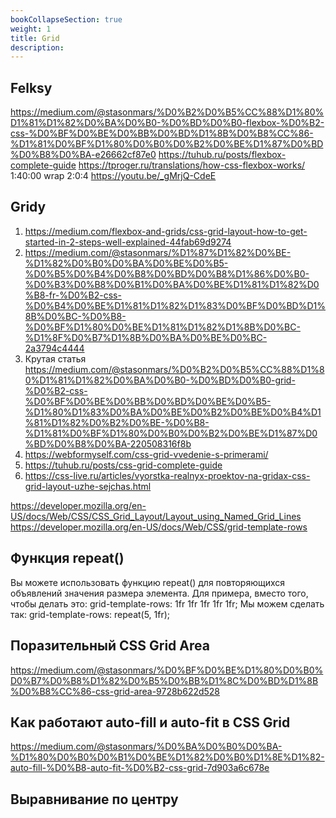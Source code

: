 ```yaml
---
bookCollapseSection: true
weight: 1
title: Grid
description:
---
```

## Felksy
https://medium.com/@stasonmars/%D0%B2%D0%B5%CC%88%D1%80%D1%81%D1%82%D0%BA%D0%B0-%D0%BD%D0%B0-flexbox-%D0%B2-css-%D0%BF%D0%BE%D0%BB%D0%BD%D1%8B%D0%B8%CC%86-%D1%81%D0%BF%D1%80%D0%B0%D0%B2%D0%BE%D1%87%D0%BD%D0%B8%D0%BA-e26662cf87e0
https://tuhub.ru/posts/flexbox-complete-guide
https://tproger.ru/translations/how-css-flexbox-works/
1:40:00
wrap 2:0:4
https://youtu.be/_gMrjQ-CdeE

## Gridy

1. https://medium.com/flexbox-and-grids/css-grid-layout-how-to-get-started-in-2-steps-well-explained-44fab69d9274
2. https://medium.com/@stasonmars/%D1%87%D1%82%D0%BE-%D1%82%D0%B0%D0%BA%D0%BE%D0%B5-%D0%B5%D0%B4%D0%B8%D0%BD%D0%B8%D1%86%D0%B0-%D0%B3%D0%B8%D0%B1%D0%BA%D0%BE%D1%81%D1%82%D0%B8-fr-%D0%B2-css-%D0%B4%D0%BE%D1%81%D1%82%D1%83%D0%BF%D0%BD%D1%8B%D0%BC-%D0%B8-%D0%BF%D1%80%D0%BE%D1%81%D1%82%D1%8B%D0%BC-%D1%8F%D0%B7%D1%8B%D0%BA%D0%BE%D0%BC-2a3794c4444
3. Крутая статья https://medium.com/@stasonmars/%D0%B2%D0%B5%CC%88%D1%80%D1%81%D1%82%D0%BA%D0%B0-%D0%BD%D0%B0-grid-%D0%B2-css-%D0%BF%D0%BE%D0%BB%D0%BD%D0%BE%D0%B5-%D1%80%D1%83%D0%BA%D0%BE%D0%B2%D0%BE%D0%B4%D1%81%D1%82%D0%B2%D0%BE-%D0%B8-%D1%81%D0%BF%D1%80%D0%B0%D0%B2%D0%BE%D1%87%D0%BD%D0%B8%D0%BA-220508316f8b
4. https://webformyself.com/css-grid-vvedenie-s-primerami/
5. https://tuhub.ru/posts/css-grid-complete-guide
6. https://css-live.ru/articles/vyorstka-realnyx-proektov-na-gridax-css-grid-layout-uzhe-sejchas.html

https://developer.mozilla.org/en-US/docs/Web/CSS/CSS_Grid_Layout/Layout_using_Named_Grid_Lines
https://developer.mozilla.org/en-US/docs/Web/CSS/grid-template-rows


## Функция repeat()
Вы можете использовать функцию repeat() для повторяющихся объявлений значения размера элемента. Для примера, вместо того, чтобы делать это:
grid-template-rows: 1fr 1fr 1fr 1fr 1fr;
Мы можем сделать так:
grid-template-rows: repeat(5, 1fr);


## Поразительный CSS Grid Area

https://medium.com/@stasonmars/%D0%BF%D0%BE%D1%80%D0%B0%D0%B7%D0%B8%D1%82%D0%B5%D0%BB%D1%8C%D0%BD%D1%8B%D0%B8%CC%86-css-grid-area-9728b622d528


## Как работают auto-fill и auto-fit в CSS Grid

https://medium.com/@stasonmars/%D0%BA%D0%B0%D0%BA-%D1%80%D0%B0%D0%B1%D0%BE%D1%82%D0%B0%D1%8E%D1%82-auto-fill-%D0%B8-auto-fit-%D0%B2-css-grid-7d903a6c678e


## Выравнивание по центру